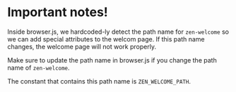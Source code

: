 # Important notes!

Inside browser.js, we hardcoded-ly detect the path name for `zen-welcome` so we can add special attributes to the welcom page. If this path name changes, the welcome page will not work properly.

Make sure to update the path name in browser.js if you change the path name of `zen-welcome`.

The constant that contains this path name is `ZEN_WELCOME_PATH`.
